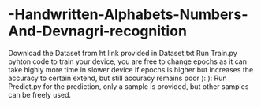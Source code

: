 # -Handwritten-Alphabets-Numbers-And-Devnagri-recognition
Download the Dataset from ht link provided in Dataset.txt
Run Train.py pyhton code to train your device, you are free to change epochs as it can take highly more time in slower device if epochs is higher but increases the accuracy to certain extend, but still accuracy remains poor  ): ):
Run Predict.py for the prediction, only a sample is provided, but other samples can be freely used.
